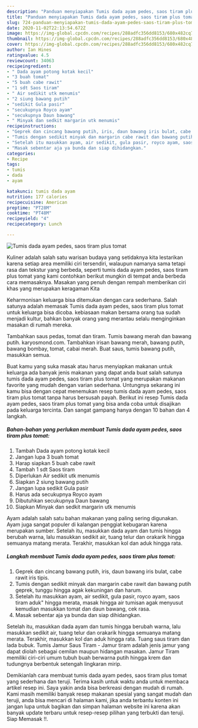 ```yaml
---
description: "Panduan menyiapakan Tumis dada ayam pedes, saos tiram plus tomat Cepat"
title: "Panduan menyiapakan Tumis dada ayam pedes, saos tiram plus tomat Cepat"
slug: 724-panduan-menyiapakan-tumis-dada-ayam-pedes-saos-tiram-plus-tomat-cepat
date: 2020-11-02T22:13:54.672Z
image: https://img-global.cpcdn.com/recipes/288adfc356dd8153/680x482cq70/tumis-dada-ayam-pedes-saos-tiram-plus-tomat-foto-resep-utama.jpg
thumbnail: https://img-global.cpcdn.com/recipes/288adfc356dd8153/680x482cq70/tumis-dada-ayam-pedes-saos-tiram-plus-tomat-foto-resep-utama.jpg
cover: https://img-global.cpcdn.com/recipes/288adfc356dd8153/680x482cq70/tumis-dada-ayam-pedes-saos-tiram-plus-tomat-foto-resep-utama.jpg
author: Ian Hines
ratingvalue: 4.5
reviewcount: 34063
recipeingredient:
- " Dada ayam potong kotak kecil"
- "3 buah tomat"
- "5 buah cabe rawit"
- "1 sdt Saos tiram"
- " Air sedikit utk menumis"
- "2 siung bawang putih"
- "sedikit Gula pasir"
- "secukupnya Royco ayam"
- "secukupnya Daun bawang"
- " Minyak dan sedkit margarin utk menumis"
recipeinstructions:
- "Geprek dan cincang bawang putih, iris, daun bawang iris bulat, cabe rawit iris tipis."
- "Tumis dengan sedikit minyak dan margarin cabe rawit dan bawang putih geprek, tunggu hingga agak kekuningan dan harum."
- "Setelah itu masukkan ayam, air sedikit, gula pasir, royco ayam, saos tiram aduk&#34; hingga merata, masak hingga air tumisan agak menyusut kemudian masukkan tomat dan daun bawang, cek rasa."
- "Masak sebentar aja ya bunda dan siap dihidangkan."
categories:
- Recipe
tags:
- tumis
- dada
- ayam

katakunci: tumis dada ayam 
nutrition: 177 calories
recipecuisine: American
preptime: "PT28M"
cooktime: "PT48M"
recipeyield: "4"
recipecategory: Lunch

---
```



![Tumis dada ayam pedes, saos tiram plus tomat](https://img-global.cpcdn.com/recipes/288adfc356dd8153/680x482cq70/tumis-dada-ayam-pedes-saos-tiram-plus-tomat-foto-resep-utama.jpg)

Kuliner adalah salah satu warisan budaya yang setidaknya kita lestarikan karena setiap area memiliki ciri tersendiri, walaupun namanya sama tetapi rasa dan tekstur yang berbeda, seperti tumis dada ayam pedes, saos tiram plus tomat yang kami contohkan berikut mungkin di tempat anda berbeda cara memasaknya. Masakan yang penuh dengan rempah memberikan ciri khas yang merupakan keragaman Kita

Keharmonisan keluarga bisa ditemukan dengan cara sederhana. Salah satunya adalah memasak Tumis dada ayam pedes, saos tiram plus tomat untuk keluarga bisa dicoba. kebiasaan makan bersama orang tua sudah menjadi kultur, bahkan banyak orang yang merantau selalu menginginkan masakan di rumah mereka.

Tambahkan saus pedas, tomat dan tiram. Tumis bawang merah dan bawang putih. karyosmond.com. Tambahkan irisan bawang merah, bawang putih, bawang bombay, tomat, cabai merah. Buat saus, tumis bawang putih, masukkan semua.

Buat kamu yang suka masak atau harus menyiapkan makanan untuk keluarga ada banyak jenis makanan yang dapat anda buat salah satunya tumis dada ayam pedes, saos tiram plus tomat yang merupakan makanan favorite yang mudah dengan varian sederhana. Untungnya sekarang ini kamu bisa dengan cepat menemukan resep tumis dada ayam pedes, saos tiram plus tomat tanpa harus bersusah payah.
Berikut ini resep Tumis dada ayam pedes, saos tiram plus tomat yang bisa anda coba untuk disajikan pada keluarga tercinta. Dan sangat gampang hanya dengan 10 bahan dan 4 langkah.


<!--inarticleads1-->

##### Bahan-bahan yang perlukan membuat Tumis dada ayam pedes, saos tiram plus tomat:

1. Tambah  Dada ayam potong kotak kecil
1. Jangan lupa 3 buah tomat
1. Harap siapkan 5 buah cabe rawit
1. Tambah 1 sdt Saos tiram
1. Diperlukan  Air sedikit utk menumis
1. Siapkan 2 siung bawang putih
1. Jangan lupa sedikit Gula pasir
1. Harus ada secukupnya Royco ayam
1. Dibutuhkan secukupnya Daun bawang
1. Siapkan  Minyak dan sedkit margarin utk menumis


Ayam adalah salah satu bahan makanan yang paling sering digunakan. Ayam juga sangat populer di kalangan penggiat kebugaran karena merupakan sumber. Setelah itu, masukkan dada ayam dan tumis hingga berubah warna, lalu masukkan sedikit air, tuang telur dan orakarik hingga semuanya matang merata. Terakhir, masukkan kol dan aduk hingga rata. 

<!--inarticleads2-->

##### Langkah membuat  Tumis dada ayam pedes, saos tiram plus tomat:

1. Geprek dan cincang bawang putih, iris, daun bawang iris bulat, cabe rawit iris tipis.
1. Tumis dengan sedikit minyak dan margarin cabe rawit dan bawang putih geprek, tunggu hingga agak kekuningan dan harum.
1. Setelah itu masukkan ayam, air sedikit, gula pasir, royco ayam, saos tiram aduk&#34; hingga merata, masak hingga air tumisan agak menyusut kemudian masukkan tomat dan daun bawang, cek rasa.
1. Masak sebentar aja ya bunda dan siap dihidangkan.


Setelah itu, masukkan dada ayam dan tumis hingga berubah warna, lalu masukkan sedikit air, tuang telur dan orakarik hingga semuanya matang merata. Terakhir, masukkan kol dan aduk hingga rata. Tuang saus tiram dan lada bubuk. Tumis Jamur Saus Tiram - Jamur tiram adalah jenis jamur yang dapat diolah sebagai cemilan maupun hidangan masakan. Jamur Tiram memiliki ciri-ciri umum tubuh buah berwarna putih hingga krem dan tudungnya berbentuk setengah lingkaran mirip. 

Demikianlah cara membuat tumis dada ayam pedes, saos tiram plus tomat yang sederhana dan teruji. Terima kasih untuk waktu anda untuk membaca artikel resep ini. Saya yakin anda bisa berkreasi dengan mudah di rumah. Kami masih memiliki banyak resep makanan spesial yang sangat mudah dan teruji, anda bisa mencari di halaman kami, jika anda terbantu konten ini jangan lupa untuk bagikan dan simpan halaman website ini karena akan banyak update terbaru untuk resep-resep pilihan yang terbukti dan teruji. Siap Memasak !!. 
